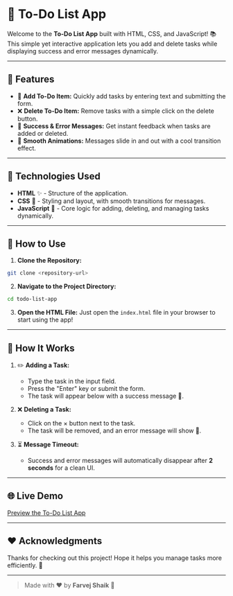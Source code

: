 # 📅 To-Do List App

Welcome to the **To-Do List App** built with HTML, CSS, and JavaScript! 📚 This simple yet interactive application lets you add and delete tasks while displaying success and error messages dynamically. 

---

## 🔧 Features

- 🌿 **Add To-Do Item:** Quickly add tasks by entering text and submitting the form.
- ❌ **Delete To-Do Item:** Remove tasks with a simple click on the delete button.
- 🚀 **Success & Error Messages:** Get instant feedback when tasks are added or deleted.
- 🌟 **Smooth Animations:** Messages slide in and out with a cool transition effect.

---

## 🔧 Technologies Used
- **HTML** ✨ - Structure of the application.
- **CSS** 🎨 - Styling and layout, with smooth transitions for messages.
- **JavaScript** 🤖 - Core logic for adding, deleting, and managing tasks dynamically.

---

## 📝 How to Use

1. **Clone the Repository:**
```bash
git clone <repository-url>
```

2. **Navigate to the Project Directory:**
```bash
cd todo-list-app
```

3. **Open the HTML File:**
Just open the `index.html` file in your browser to start using the app!

---

## 🎉 How It Works

1. ✏️ **Adding a Task:**
   - Type the task in the input field.
   - Press the "Enter" key or submit the form.
   - The task will appear below with a success message 🎉.

2. ❌ **Deleting a Task:**
   - Click on the × button next to the task.
   - The task will be removed, and an error message will show 🚨.

3. ⏳ **Message Timeout:**
   - Success and error messages will automatically disappear after **2 seconds** for a clean UI.


---

## 🌐 Live Demo
[Preview the To-Do List App](https://farvejfaru.github.io/To-Do-App/)

---

## ❤️ Acknowledgments
Thanks for checking out this project! Hope it helps you manage tasks more efficiently. 🚀

---

> Made with ❤️ by **Farvej Shaik** 🌟


